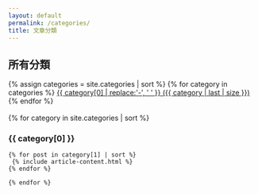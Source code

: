 ```yaml
---
layout: default
permalink: /categories/
title: 文章分類
---
```


<div class="container">
    <h2>所有分類</h2>
</div>	
<div class=" container">
  <div class="categories-expo-list container">
  {% assign categories = site.categories | sort %}
	{% for category in categories %}
	<span class="site-tag">
    <a href="#{{ category[0] | slugify }}"
        style="font-size: {{ tag | last | size  |  times: 4 | plus: 80  }}%">
            {{ category[0] | replace:'-', ' ' }} ({{ category | last | size }})
    </a>
	</span>
	{% endfor %}
  </div>
  <br/>
  <div class="">
    {% for category in site.categories | sort %}	
	<div class="container">
    <h3 id="{{ category[0] | slugify }}">{{ category[0] }}</h3>
	</div>	
    
    {% for post in category[1] | sort %}
     {% include article-content.html %}
    {% endfor %}
    
    {% endfor %}
  </div>
</div>

<style>
.site-tag a {
    display: inline-block;
    margin-right: 12px;
}
</style>
